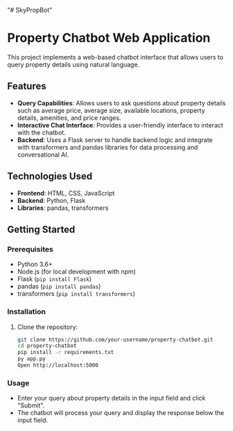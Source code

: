 "# SkyPropBot" 
# Property Chatbot Web Application

This project implements a web-based chatbot interface that allows users to query property details using natural language.

## Features

- **Query Capabilities**: Allows users to ask questions about property details such as average price, average size, available locations, property details, amenities, and price ranges.
- **Interactive Chat Interface**: Provides a user-friendly interface to interact with the chatbot.
- **Backend**: Uses a Flask server to handle backend logic and integrate with transformers and pandas libraries for data processing and conversational AI.

## Technologies Used

- **Frontend**: HTML, CSS, JavaScript
- **Backend**: Python, Flask
- **Libraries**: pandas, transformers

## Getting Started

### Prerequisites

- Python 3.6+
- Node.js (for local development with npm)
- Flask (`pip install Flask`)
- pandas (`pip install pandas`)
- transformers (`pip install transformers`)

### Installation

1. Clone the repository:

   ```bash
   git clone https://github.com/your-username/property-chatbot.git
   cd property-chatbot
   pip install -r requirements.txt
   py app.py
   Open http://localhost:5000
   ```

  ### Usage
- Enter your query about property details in the input field and click "Submit".
- The chatbot will process your query and display the response below the input field.
